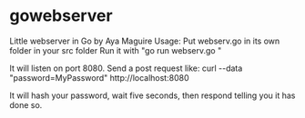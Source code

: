 # gowebserver
Little webserver in Go by Aya Maguire
Usage: Put webserv.go in its own folder in your src folder
Run it with "go run webserv.go "

It will listen on port 8080. Send a post request like:
curl --data "password=MyPassword" http://localhost:8080

It will hash your password, wait five seconds, then respond telling you it has done so.
